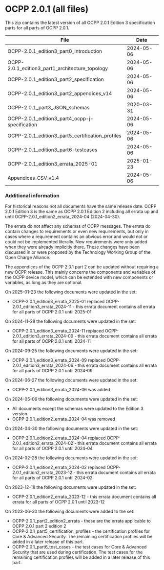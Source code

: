 OCPP 2.0.1 (all files)
============

This zip contains the latest version of all OCPP 2.0.1 Edition 3 specification parts for all parts of OCPP 2.0.1.

| File 									  			| Date 	   |
|---------------------------------------------------|------------|
| OCPP-2.0.1_edition3_part0_introduction 			| 2024-05-06 |
| OCPP-2.0.1_edition3_part1_architecture_topology	| 2024-05-06 |
| OCPP-2.0.1_edition3_part2_specification			| 2024-05-06 |
| OCPP-2.0.1_edition3_part2_appendices_v14			| 2024-05-06 |
| OCPP-2.0.1_part3_JSON_schemas 					| 2020-03-31 |
| OCPP-2.0.1_edition3_part4_ocpp-j-specification	| 2024-05-06 |
| OCPP-2.0.1_edition3_part5_certification_profiles	| 2024-05-06 |
| OCPP-2.0.1_edition3_part6-testcases             	| 2024-05-06 |
| OCPP-2.0.1_edition3_errata_2025-01			    | 2025-01-23 |
| Appendices_CSV_v1.4 			 					| 2024-05-06 |

### Additional information

For historical reasons not all documents have the same release date. OCPP 2.0.1 Edition 3 is the same as OCPP 2.0.1 Edition 2 including all errata up and until OCPP-2.0.1_edition2_errata_2024-04 (2024-04-30).

The errata do not affect any schemas of OCPP messages. The errata do contain changes to requirements or even new requirements,
but only in cases where a requirement contains an obvious error and would not or could not be implemented literally. New 
requirements were only added when they were already implicitly there. These changes have been discussed in or were proposed by 
the Technology Working Group of the Open Charge Alliance.

The appendices of the OCPP 2.0.1 part 2 can be updated without requiring a new OCPP release. This mainly concerns the
components and variables of the OCPP device model, which can be extended with new components or variables, as long as they
are optional.

On 2025-01-23 the following documents were updated in the set:
- OCPP-2.0.1_edition3_errata_2025-01 replaced OCPP-2.0.1_edition3_errata_2024-11 - this errata document contains all errata for all parts of OCPP 2.0.1 until 2025-01

On 2024-11-28 the following documents were updated in the set:
- OCPP-2.0.1_edition3_errata_2024-11 replaced OCPP-2.0.1_edition3_errata_2024-09 - this errata document contains all errata for all parts of OCPP 2.0.1 until 2024-11

On 2024-09-25 the following documents were updated in the set:
- OCPP-2.0.1_edition3_errata_2024-09 replaced OCPP-2.0.1_edition3_errata_2024-06 - this errata document contains all errata for all parts of OCPP 2.0.1 until 2024-09

On 2024-06-27 the following documents were updated in the set:
- OCPP-2.0.1_edition3_errata_2024-06 was added

On 2024-05-06 the following documents were updated in the set:
- All documents except the schemas were updated to the Edition 3 version.
- OCPP-2.0.1_edition2_errata_2024-04 was removed

On 2024-04-30 the following documents were updated in the set:
- OCPP-2.0.1_edition2_errata_2024-04 replaced OCPP-2.0.1_edition2_errata_2024-02 - this errata document contains all errata for all parts of OCPP 2.0.1 until 2024-04

On 2024-02-28 the following documents were updated in the set:
- OCPP-2.0.1_edition2_errata_2024-02 replaced OCPP-2.0.1_edition2_errata_2023-12 - this errata document contains all errata for all parts of OCPP 2.0.1 until 2024-02

On 2023-12-18 the following documents were updated in the set:
- OCPP-2.0.1_edition2_errata_2023-12 - this errata document contains all errata for all parts of OCPP 2.0.1 until 2023-12

On 2023-06-30 the following documents were added to the set:
- OCPP-2.0.1_part2_edition2_errata - these are the errata applicable to OCPP 2.0.1 part 2 edition 2
- OCPP-2.0.1_part5_certification_profiles - the certification profiles for Core & Advanced Security. The remaining certification profiles will be added in a later release of this part.
- OCPP-2.0.1_part6_test_cases - the test cases for Core & Advanced Security that are used during certification. The test cases for the remaining certification profiles will be added in a later release of this part.

